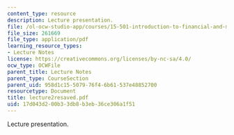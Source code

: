 ```yaml
---
content_type: resource
description: Lecture presentation.
file: /ol-ocw-studio-app/courses/15-501-introduction-to-financial-and-managerial-accounting-spring-2004/17d043d200b33db8b3eb36ce306a1f51_lecture2resaved.pdf
file_size: 261669
file_type: application/pdf
learning_resource_types:
- Lecture Notes
license: https://creativecommons.org/licenses/by-nc-sa/4.0/
ocw_type: OCWFile
parent_title: Lecture Notes
parent_type: CourseSection
parent_uid: 958d1c15-5079-76f4-6b61-537e48852700
resourcetype: Document
title: lecture2resaved.pdf
uid: 17d043d2-00b3-3db8-b3eb-36ce306a1f51
---
```

Lecture presentation.